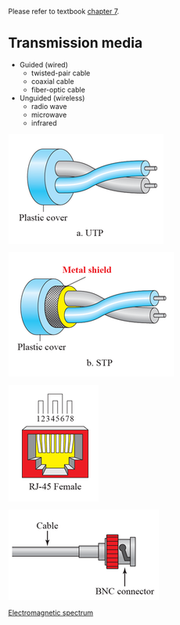 Please refer to textbook [chapter 7](https://github.com/cnchenpu/data-comm/blob/master/ppt/Ch7-Forouzan.ppt).

# Transmission media 
- Guided (wired)
  - twisted-pair cable
  - coaxial cable
  - fiber-optic cable
- Unguided (wireless)
  - radio wave
  - microwave
  - infrared

![](fig/UTP.png)

![](fig/STP.png)

![](fig/RJ45.png)

![](fig/BNC.png)

[Electromagnetic spectrum](http://computing.dcu.ie/~humphrys/Notes/Networks/tanenbaum/2-11.jpg)
